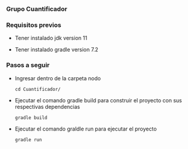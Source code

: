 ### Grupo Cuantificador

### Requisitos previos

- Tener instalado jdk version 11

- Tener instalado gradle version 7.2


### Pasos a seguir

- Ingresar dentro de la carpeta nodo
    ```
    cd Cuantificador/
    ```
- Ejecutar el comando gradle build para construir el proyecto con sus respectivas dependencias
    ```
    gradle build
    ```

- Ejecutar el comando graldle run para ejecutar el proyecto
    ```
    gradle run
    ```


